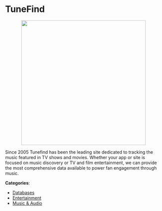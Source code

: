 # TuneFind
<p align="center">
    <img width="400" src="https://raw.githubusercontent.com/apis-list/apis-list/apis/tunefind/logo_256x256.png" />
</p>

Since 2005 Tunefind has been the leading site dedicated to tracking the music featured in TV shows and movies. Whether your app or site is focused on music discovery or TV and film entertainment, we can provide the most comprehensive data available to power fan engagement through music.



**Categories**:
- [Databases](https://github.com/apis-list/apis-list#databases)
- [Entertainment](https://github.com/apis-list/apis-list#entertainment)
- [Music & Audio](https://github.com/apis-list/apis-list#music-and-audio)




